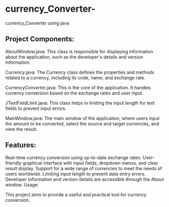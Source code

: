 # currency_Converter-
currency_Converter  using java

## Project Components:

AboutWindow.java: This class is responsible for displaying information about the application, such as the developer's details and version information.

Currency.java: The Currency class defines the properties and methods related to a currency, including its code, name, and exchange rate.

CurrencyConverter.java: This is the core of the application. It handles currency conversion based on the exchange rates and user input.

JTextFieldLimit.java: This class helps in limiting the input length for text fields to prevent input errors.

MainWindow.java: The main window of the application, where users input the amount to be converted, select the source and target currencies, and view the result.



## Features:

Real-time currency conversion using up-to-date exchange rates.
User-friendly graphical interface with input fields, dropdown menus, and clear result display.
Support for a wide range of currencies to meet the needs of users worldwide.
Limiting input length to prevent data entry errors.
Developer information and version details are accessible through the About window.
Usage:


This project aims to provide a useful and practical tool for currency conversion.




